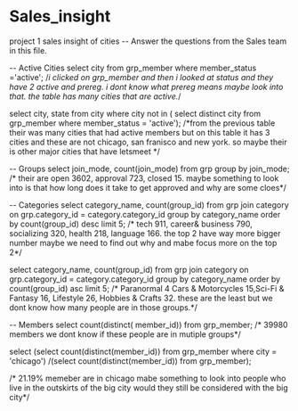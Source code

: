 # Sales_insight
project 1 sales insight of cities
-- Answer the questions from the Sales team in this file.


-- Active Cities
select
city
from grp_member
where member_status ='active';
/*i clicked on grp_member and then i looked at status and they have 2 active and prereg. i dont know what prereg means maybe look into that.
the table has many cities that are active.*/

select
city,
state
from city
where city not in ( select distinct
city
from grp_member
where member_status = 'active');
/*from the previous table their was many cities that had active members but on this table it has 3 cities and these are not chicago, san franisco and new york. so maybe their is other major cities that have letsmeet */




-- Groups
select
join_mode,
count(join_mode)
from grp
group by join_mode;
/* their are open 3602, approval 723, closed 15. maybe something to look into is that how long does it take to get approved and why are some cloes*/ 





-- Categories
select
category_name,
count(group_id)
from grp
join category on grp.category_id = category.category_id
group by category_name
order by count(group_id) desc
limit 5;
/* tech 911, career& business 790, socializing 320, health 218, language 166. the top 2 have way more bigger number maybe we need to find out why and mabe focus more on the top 2*/

select
category_name,
count(group_id)
from grp
join category on grp.category_id = category.category_id
group by category_name
order by count(group_id) asc
limit 5;
/* Paranormal	4 Cars & Motorcycles	15,Sci-Fi & Fantasy	16, Lifestyle	26, Hobbies & Crafts	32. these are the least but we dont know how many people are in those groups.*/


-- Members
 select
 count(distinct( member_id))
 from grp_member;
 /* 39980 members we dont know if these people are in mutiple groups*/
 
 
 select
 (select
 count(distinct(member_id))
 from grp_member
 where city = 'chicago')
 /(select
 count(distinct(member_id))
 from grp_member);

/* 21.19% memeber are in chicago mabe something to look into people who live in the outskirts of the big city would they still be considered with the big city*/

 
 
